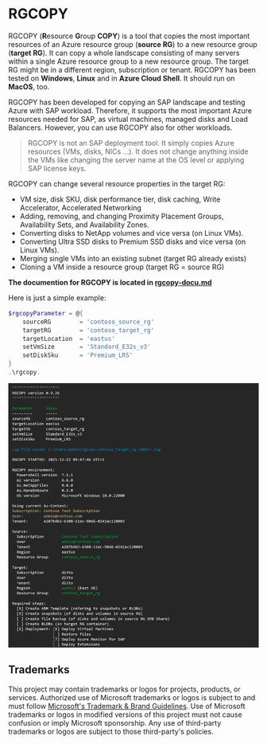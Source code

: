 # RGCOPY
RGCOPY (**R**esource **G**roup **COPY**) is a tool that copies the most important resources of an Azure resource group (**source RG**) to a new resource group (**target RG**). It can copy a whole landscape consisting of many servers within a single Azure resource group to a new resource group. The target RG might be in a different region, subscription or tenant. RGCOPY has been tested on **Windows**, **Linux** and in **Azure Cloud Shell**. It should run on **MacOS**, too.

RGCOPY has been developed for copying an SAP landscape and testing Azure with SAP workload. Therefore, it supports the most important Azure resources needed for SAP, as virtual machines, managed disks and Load Balancers. However, you can use RGCOPY also for other workloads.

> RGCOPY is not an SAP deployment tool. It simply copies Azure resources (VMs, disks, NICs ...). It does not change anything inside the VMs like changing the server name at the OS level or applying SAP license keys.

RGCOPY can change several resource properties in the target RG:
- VM size, disk SKU, disk performance tier, disk caching, Write Accelerator, Accelerated Networking
- Adding, removing, and changing Proximity Placement Groups, Availability Sets, and Availability Zones.
- Converting disks to NetApp volumes and vice versa (on Linux VMs).
- Converting Ultra SSD disks to Premium SSD disks and vice versa (on Linux VMs).
- Merging single VMs into an existing subnet (target RG already exists)
- Cloning a VM inside a resource group (target RG = source RG)

**The documention for RGCOPY is located in [rgcopy-docu.md](./rgcopy-docu.md)**

Here is just a simple example:

```powershell
$rgcopyParameter = @{
    sourceRG        = 'contoso_source_rg'
    targetRG        = 'contoso_target_rg'
    targetLocation  = 'eastus'
    setVmSize       = 'Standard_E32s_v3'
    setDiskSku      = 'Premium_LRS'
}
.\rgcopy.
```

!["RGCOPY"](/images/RGCOPY.png)

## Trademarks

This project may contain trademarks or logos for projects, products, or services. Authorized use of Microsoft 
trademarks or logos is subject to and must follow 
[Microsoft's Trademark & Brand Guidelines](https://www.microsoft.com/en-us/legal/intellectualproperty/trademarks/usage/general).
Use of Microsoft trademarks or logos in modified versions of this project must not cause confusion or imply Microsoft sponsorship.
Any use of third-party trademarks or logos are subject to those third-party's policies.